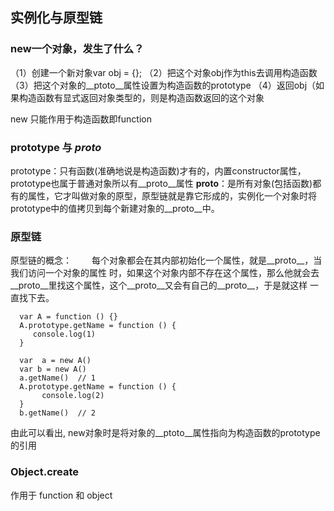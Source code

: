 ## 实例化与原型链

### new一个对象，发生了什么？
（1）创建一个新对象var obj = {};
（2）把这个对象obj作为this去调用构造函数
（3）把这个对象的__ptoto__属性设置为构造函数的prototype
（4）返回obj（如果构造函数有显式返回对象类型的，则是构造函数返回的这个对象

new 只能作用于构造函数即function


### prototype 与 _proto_
prototype：只有函数(准确地说是构造函数)才有的，内置constructor属性，prototype也属于普通对象所以有__proto__属性
__proto__：是所有对象(包括函数)都有的属性，它才叫做对象的原型，原型链就是靠它形成的，实例化一个对象时将prototype中的值拷贝到每个新建对象的__proto__中。

### 原型链
原型链的概念：
　　每个对象都会在其内部初始化一个属性，就是__proto__，当我们访问一个对象的属性 时，如果这个对象内部不存在这个属性，那么他就会去__proto__里找这个属性，这个__proto__又会有自己的__proto__，于是就这样 一直找下去。
  
      var A = function () {}
      A.prototype.getName = function () {
         console.log(1)
      }
      
      var  a = new A()
      var b = new A()
      a.getName()  // 1
      A.prototype.getName = function () {
           console.log(2)
      }
      b.getName()  // 2
   由此可以看出, new对象时是将对象的__ptoto__属性指向为构造函数的prototype的引用
   
 ### Object.create
 作用于 function 和 object
